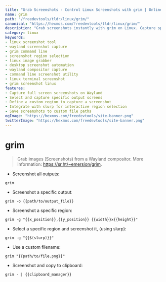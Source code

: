 ```yaml
---
title: "Grab Screenshots - Control Linux Screenshots with grim | Online Free DevTools by Hexmos"
name: grim
path: "/freedevtools/tldr/linux/grim/"
canonical: "https://hexmos.com/freedevtools/tldr/linux/grim/"
description: "Grab screenshots instantly with grim on Linux. Capture specific outputs and regions for quick image creation and documentation. Free online tool, no registration required."
category: linux
keywords:
- linux screenshot tool
- wayland screenshot capture
- grim command line
- screenshot region selection
- linux image grabber
- desktop screenshot automation
- wayland compositor capture
- command line screenshot utility
- linux terminal screenshot
- grim screenshot linux
features:
- Capture full screen screenshots on Wayland
- Select and capture specific output screens
- Define a custom region to capture a screenshot
- Integrate with slurp for interactive region selection
- Save screenshots to custom file paths
ogImage: "https://hexmos.com/freedevtools/site-banner.png"
twitterImage: "https://hexmos.com/freedevtools/site-banner.png"
---
```


# grim

> Grab images (Screenshots) from a Wayland compositor.
> More information: <https://sr.ht/~emersion/grim>.

- Screenshot all outputs:

`grim`

- Screenshot a specific output:

`grim -o {{path/to/output_file}}`

- Screenshot a specific region:

`grim -g "{{x_position}},{{y_position}} {{width}}x{{height}}"`

- Select a specific region and screenshot it, (using slurp):

`grim -g "{{$(slurp)}}"`

- Use a custom filename:

`grim "{{path/to/file.png}}"`

- Screenshot and copy to clipboard:

`grim - | {{clipboard_manager}}`
